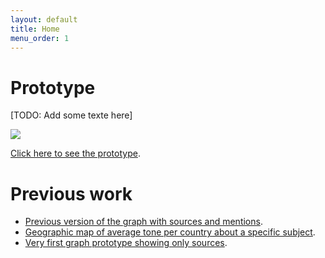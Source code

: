 ```yaml
---
layout: default
title: Home
menu_order: 1
---
```


# Prototype

[TODO: Add some texte here]

![](/processbook/week11/sources_events_graph_prototype/prototype2_sources_events.png)

[Click here to see the prototype](/processbook/week11/sources_events_graph_prototype/).

# Previous work

- [Previous version of the graph with sources and mentions](/processbook/week10/sources_events_graph_prototype/).
- [Geographic map of average tone per country about a specific subject](/processbook/week10/tones_map_prototype/).
- [Very first graph prototype showing only sources](/processbook/week09/prototype1).

